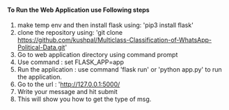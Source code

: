#### To Run the Web Application use Following steps
1. make  temp env and then  install flask using: 'pip3 install flask'
2. clone the repository using: 'git clone https://github.com/kushpal/Multiclass-Classification-of-WhatsApp-Political-Data.git'
3. Go to web application directory using command prompt
4. Use command : set FLASK_APP=app
5. Run the application : use command 'flask run' or 'python app.py' to run the application.
6. Go to the url : 'http://127.0.0.1:5000/
7. Write your message and hit submit
8. This will show you how to get the type of msg.
